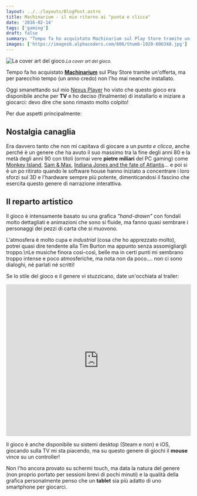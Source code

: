 ```yaml
---
layout: ../../layouts/BlogPost.astro
title: Machinarium - il mio ritorno ai "punta e clicca"
date: '2016-02-14'
tags: ['gaming']
draft: false
summary: "Tempo fa ho acquistato Machinarium sul Play Store tramite un'offerta, ma per parecchio tempo (un anno credo) non l'ho mai neanche installato."
images: ['https://images6.alphacoders.com/606/thumb-1920-606348.jpg']
---
```


![La cover art del gioco.](https://images6.alphacoders.com/606/thumb-1920-606348.jpg)<small>_La cover art del gioco._</small>

Tempo fa ho acquistato **[Machinarium](http://machinarium.net/)** sul Play Store tramite un'offerta, ma per parecchio tempo (un anno credo) non l'ho mai neanche installato.

Oggi smanettando sul mio [Nexus Player](https://www.google.com/intl/it_it/nexus/player/) ho visto che questo gioco era disponibile anche per **TV** e ho deciso (finalmente) di installarlo e iniziare a giocarci: devo dire che sono rimasto molto colpito!

Per due aspetti principalmente:

## Nostalgia canaglia

Era davvero tanto che non mi capitava di giocare a un _punta e clicca_, anche perché è un genere che ha avuto il suo massimo tra la fine degli anni 80 e la metà degli anni 90 con titoli (ormai vere **pietre miliari** del PC gaming) come [Monkey Island](<https://en.wikipedia.org/wiki/Monkey_Island_(series)>), [Sam & Max](http://www.gog.com/game/sam_max_hit_the_road), [Indiana Jones and the fate of Atlantis](http://www.gog.com/game/indiana_jones_and_the_fate_of_atlantis)... e poi si è un po ritirato quando le software house hanno iniziato a concentrare i loro sforzi sul 3D e l'hardware sempre più potente, dimenticandosi il fascino che esercita questo genere di narrazione interattiva.

## Il reparto artistico

Il gioco è intensamente basato su una grafica _"hand-drawn"_ con fondali molto dettagliati e animazioni che sono si fluide, ma fanno quasi sembrare i personaggi dei pezzi di carta che si muovono.

L'atmosfera è molto cupa e _industrial_ (cosa che ho apprezzato molto), potrei quasi dire tendente alla Tim Burton ma appunto senza assomigliargli troppo.\\nLe musiche finora così-così, belle ma in certi punti mi sembrano troppo intense e poco atmosferiche, ma nota non da poco.... non ci sono dialoghi, né parlati né scritti!

Se lo stile del gioco e il genere vi stuzzicano, date un'occhiata al trailer:

<iframe width="100%" height="415" src="https://www.youtube.com/embed/uwZBdWRSBRs" frameBorder="0" allowFullScreen></iframe>

Il gioco è anche disponibile su sistemi desktop (Steam e non) e iOS, giocando sulla TV mi sta piacendo, ma su questo genere di giochi il **mouse** vince su un controller!

Non l'ho ancora provato su schermi touch, ma data la natura del genere (non proprio portato per sessioni brevi di pochi minuti) e la qualità della grafica personalmente penso che un **tablet** sia più adatto di uno smartphone per giocarci.
